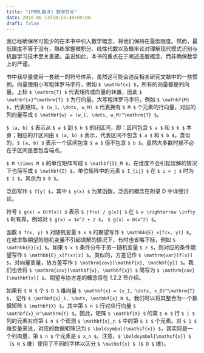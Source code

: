 ```yaml
---
title: "[PRML翻译] 数学符号"
date: 2018-06-13T18:25:40+09:00
draft: false
---
```


我已经确保尽可能少的在本书中引入数学概念，将他们保持在最低限度。然而，最低限度不等于没有，熟练掌握微积分、线性代数以及概率论对理解现代模式识别与机器学习技术至关重要。虽说如此，本书的重点在于阐述底层概念，而非确保数学上的严谨。

书中我尽量使用一套统一的符号体系，虽然这可能会违反相关研究文献中的一些惯例。向量使用小写粗体罗马字符，例如 `$ \mathbf{x} $`，所有的向量都是列向量。上标 `$ \mathrm{T} $` 代表矩阵或向量的转置，因此 `$ \mathbf{x}^\mathrm{T} $` 为行向量。大写粗体罗马字符，例如 `$ \mathbf{M} $`，代表矩阵。`$ (w_1, \dots, w_M) $` 代表拥有 `$ M $` 个元素的行向量，对应的列向量写成 `$ \mathbf{w} = (w_1, \dots, w_M)^\mathrm{T} $`。

`$ [a, b] $` 表示从 `$ a $` 到 `$ b $` 的闭区间，即：区间包含 `$ a $` 和 `$ b $` 本身；相应的开区间由 `$ (a, b) $` 表示，代表区间不包含 `$ a $` 和 `$ b $`。类似的，`$ [a, b) $` 表示一个区间包含 `$ a $` 但不包含 `$ b $`。虽然大多数时候不必在乎区间是否包含端点。

`$ M \times M $` 的单位矩阵写成 `$ \mathbf{I}_M $`，在维度不会引起误解的情况下也简写成 `$ \mathbf{I} $`。单位矩阵中的元素 `$ I_{ij} $` 在 `$ i = j $` 时为 `$ 1 $`，其余为 `$ 0 $`。

泛函写作 `$ f[y] $`，其中 `$ y(x) $` 为某函数。泛函的概念在附录 D 中详细讨论。

符号 `$ g(x) = O(f(x)) $` 表示 `$ |f(x) / g(x)| $` 在 `$ x \rightarrow \infty $` 时有界。例如对 `$ g(x) = 3x^2 + 2 $`， `$ g(x) = O(x^2) $`。

函数 `$ f(x, y) $` 对随机变量 `$ x $` 的期望写作 `$ \mathbb{E}_x[f(x, y)] $`。在被求取期望的随机变量不引起误解的情况下，有时也省略下标，例如 `$ \mathbb{E}[x] $`。如果 `$ x $` 条件分布于另一随机变量 `$ z $`，则对应的条件期望写作 `$ \mathbb{E}_x[f(x)|z] $`。类似的，方差记作 `$ \mathrm{var}[f(x)] $`，对向量变量，协方差写作 `$ \mathrm{cov}[\mathbf{x}, \mathbf{y}] $`。我们也会将 `$ \mathrm{cov}[\mathbf{x}, \mathbf{x}] $` 简写为 `$ \mathrm{cov}[\mathbf{x}] $`。期望与协方差的概念将在 1.2.2 节介绍。

如果有 `$ N $` 个 `$ D $` 维向量 `$ \mathbf{x} = (x_1, \dots, x_D)^\mathrm{T} $`， 记作 `$ \mathbf{x}_1, \dots, \mathbf{x}_N $`。我们可以将其整合为一个数据矩阵 `$ \mathbf{X} $`，其中第 `$ n $` 行对应行向量 `$ \mathbf{x}_n^\mathrm{T} $`。因此，矩阵 `$ \mathbf{X} $` 的第 `$ n $` 行 `$ i $` 列的元素对应第 `$ n $` 个观测 `$ \mathbf{x}_n $` 中的第 `$ i $` 个元素。对 `$ 1 $` 维变量来说，对应的数据矩阵记为 `$ \boldsymbol{\mathsf{x}} $`，其实际是一个列向量，第 `$ n $` 个元素是 `$ x_n $`。注意，`$ \boldsymbol{\mathsf{x}} $` （`$ N $` 维）使用了不同的字体以区分 `$ \mathbf{x} $`（`$ D $` 维）。
